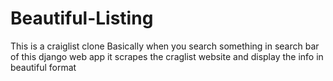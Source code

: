 # Beautiful-Listing
This is a craiglist clone
Basically when you search something in search bar of this django web app 
it scrapes the craglist website and display the info in beautiful format
